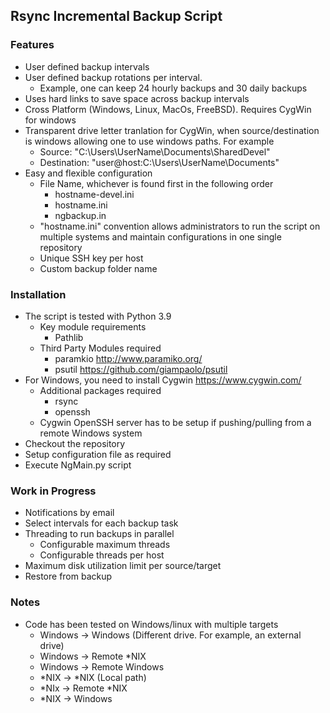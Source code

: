 ## Rsync Incremental Backup Script 
### Features
* User defined backup intervals
* User defined backup rotations per interval.
   * Example, one can keep 24 hourly backups and 30 daily backups
* Uses hard links to save space across backup intervals
* Cross Platform (Windows, Linux, MacOs, FreeBSD). Requires CygWin for windows
* Transparent drive letter tranlation for CygWin, when source/destination is windows allowing one to use windows paths. For example
    * Source: "C:\Users\UserName\Documents\SharedDevel"
    * Destination: "user@host:C:\Users\UserName\Documents"
* Easy and flexible configuration
    * File Name, whichever is found first in the following order
        * hostname-devel.ini
        * hostname.ini
        * ngbackup.in
    * "hostname.ini" convention allows administrators to run the script on multiple systems and maintain configurations in one single repository
    * Unique SSH key per host
    * Custom backup folder name

### Installation
* The script is tested with Python 3.9
    * Key module requirements
        * Pathlib
    * Third Party Modules required
        * paramkio http://www.paramiko.org/
        * psutil https://github.com/giampaolo/psutil
* For Windows, you need to install Cygwin https://www.cygwin.com/
    * Additional packages required
        * rsync
        * openssh
    * Cygwin OpenSSH server has to be setup if pushing/pulling from a remote Windows system
* Checkout the repository
* Setup configuration file as required
* Execute NgMain.py script

### Work in Progress
* Notifications by email
* Select intervals for each backup task
* Threading to run backups in parallel
    * Configurable maximum threads
    * Configurable threads per host
* Maximum disk utilization limit per source/target
* Restore from backup

### Notes
* Code has been tested on Windows/linux with multiple targets
    * Windows -> Windows (Different drive. For example, an external drive)
    * Windows -> Remote *NIX
    * Windows -> Remote Windows
    * *NIX -> *NIX (Local path)
    * *NIx -> Remote *NIX
    * *NIX -> Windows




 

